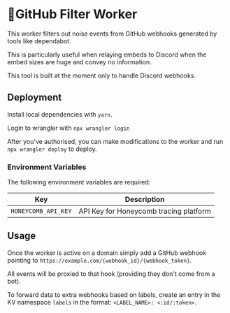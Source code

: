 # 👷GitHub Filter Worker

This worker filters out noise events from GitHub webhooks generated by tools like dependabot.

This is particularly useful when relaying embeds to Discord when the embed sizes are huge and convey no information.

This tool is built at the moment only to handle Discord webhooks.

## Deployment

Install local dependencies with `yarn`.

Login to wrangler with `npx wrangler login`

After you've authorised, you can make modifications to the worker and run `npx wrangler deploy` to deploy.

### Environment Variables

The following environment variables are required:

| Key                 | Description                            |
| ------------------- | -------------------------------------- |
| `HONEYCOMB_API_KEY` | API Key for Honeycomb tracing platform |

## Usage

Once the worker is active on a domain simply add a GitHub webhook pointing to `https://example.com/{webhook_id}/{webhook_token}`.

All events will be proxied to that hook (providing they don't come from a bot).

To forward data to extra webhooks based on labels, create an entry in the KV namespace `labels` in the format: `<LABEL_NAME>: <:id/:token>`.
